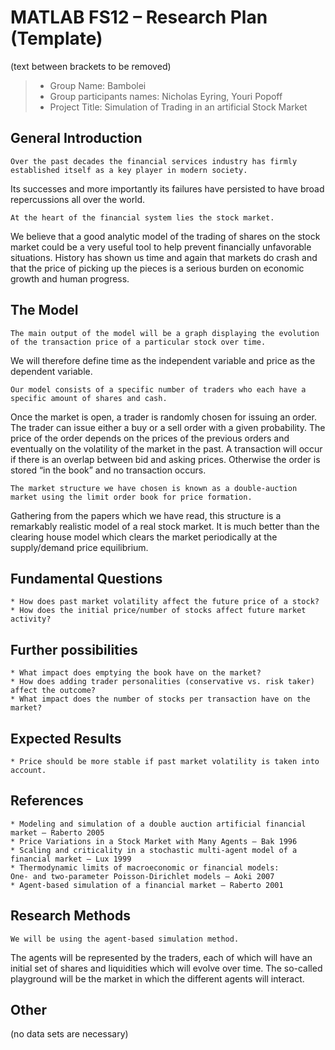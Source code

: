# MATLAB FS12 – Research Plan (Template)
(text between brackets to be removed)

> * Group Name: Bambolei
> * Group participants names: Nicholas Eyring, Youri Popoff
> * Project Title: Simulation of Trading in an artificial Stock Market


## General Introduction

	Over the past decades the financial services industry has firmly established itself as a key player in modern society.
Its successes and more importantly its failures have persisted to have broad repercussions all over the world.

	At the heart of the financial system lies the stock market.
We believe that a good analytic model of the trading of shares on the stock market could be a very useful tool to help prevent financially unfavorable situations.
History has shown us time and again that markets do crash and that the price of picking up the pieces is a serious burden on economic growth and human progress.


## The Model

	The main output of the model will be a graph displaying the evolution of the transaction price of a particular stock over time.
We will therefore define time as the independent variable and price as the dependent variable.

	Our model consists of a specific number of traders who each have a specific amount of shares and cash.
Once the market is open, a trader is randomly chosen for issuing an order. The trader can issue either a buy or a sell order with a given probability.
The price of the order depends on the prices of the previous orders and eventually on the volatility of the market in the past.
A transaction will occur if there is an overlap between bid and asking prices. Otherwise the order is stored “in the book” and no transaction occurs.

	The market structure we have chosen is known as a double-auction market using the limit order book for price formation.
Gathering from the papers which we have read, this structure is a remarkably realistic model of a real stock market.
It is much better than the clearing house model which clears the market periodically at the supply/demand price equilibrium.


## Fundamental Questions

	* How does past market volatility affect the future price of a stock?
	* How does the initial price/number of stocks affect future market activity?
	
	
## Further possibilities

	* What impact does emptying the book have on the market?
	* How does adding trader personalities (conservative vs. risk taker) affect the outcome?
	* What impact does the number of stocks per transaction have on the market?
	

## Expected Results

	* Price should be more stable if past market volatility is taken into account.
	

## References 

	* Modeling and simulation of a double auction artificial financial market – Raberto 2005
	* Price Variations in a Stock Market with Many Agents – Bak 1996
	* Scaling and criticality in a stochastic multi-agent model of a financial market – Lux 1999
	* Thermodynamic limits of macroeconomic or financial models:
	One- and two-parameter Poisson-Dirichlet models – Aoki 2007
	* Agent-based simulation of a financial market – Raberto 2001
	

## Research Methods

	We will be using the agent-based simulation method.
The agents will be represented by the traders, each of which will have an initial set of shares and liquidities which will evolve over time.
The so-called playground will be the market in which the different agents will interact.


## Other

(no data sets are necessary)
